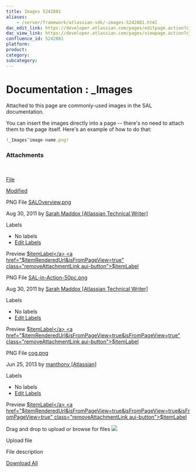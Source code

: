 ```yaml
---
title: Images 5242881
aliases:
    - /server/framework/atlassian-sdk/-images-5242881.html
dac_edit_link: https://developer.atlassian.com/pages/editpage.action?cjm=wozere&pageId=5242881
dac_view_link: https://developer.atlassian.com/pages/viewpage.action?cjm=wozere&pageId=5242881
confluence_id: 5242881
platform:
product:
category:
subcategory:
---
```

# Documentation : \_Images

Attached to this page are commonly-used images in the SAL documentation.

You can insert the images directly into a page -- there's no need to attach them to the page itself. Here's an example of how to do that:

``` javascript
!_Images^image-name.png!
```

### Attachments

 

[File](/display/DOCS/_Images?sortBy=name&sortOrder=ascending)

[Modified](/display/DOCS/_Images?sortBy=date&sortOrder=descending)

PNG File <a href="/download/attachments/5242881/SALOverview.png?api=v2" class="filename" title="Download">SALOverview.png</a>

Aug 30, 2011 by <a href="%20%20%20%20/display/~smaddox%0A" class="fn url confluence-userlink">Sarah Maddox [Atlassian Technical Writer]</a>

Labels

-   No labels
-   <a href="#edit-labels" class="show-labels-editor" title="Edit Labels">Edit Labels</a>

<span class="previewAttachmentLink aui-button">Preview</span> <a href="$itemRenderedUrl&amp;isFromPageView=true" class="editAttachmentLink aui-button">$itemLabel</a> <a href="$itemRenderedUrl&amp;isFromPageView=true" class="removeAttachmentLink aui-button">$itemLabel</a>

PNG File <a href="/download/attachments/5242881/SAL-in-Action-50pc.png?api=v2" class="filename" title="Download">SAL-in-Action-50pc.png</a>

Aug 30, 2011 by <a href="%20%20%20%20/display/~smaddox%0A" class="fn url confluence-userlink">Sarah Maddox [Atlassian Technical Writer]</a>

Labels

-   No labels
-   <a href="#edit-labels" class="show-labels-editor" title="Edit Labels">Edit Labels</a>

<span class="previewAttachmentLink aui-button">Preview</span> <a href="$itemRenderedUrl&amp;isFromPageView=true&amp;isFromPageView=true" class="editAttachmentLink aui-button">$itemLabel</a> <a href="$itemRenderedUrl&amp;isFromPageView=true&amp;isFromPageView=true" class="removeAttachmentLink aui-button">$itemLabel</a>

PNG File <a href="/download/attachments/5242881/cog.png?api=v2" class="filename" title="Download">cog.png</a>

Jun 25, 2013 by <a href="%20%20%20%20/display/~manthony%0A" class="fn url confluence-userlink">manthony [Atlassian]</a>

Labels

-   No labels
-   <a href="#edit-labels" class="show-labels-editor" title="Edit Labels">Edit Labels</a>

<span class="previewAttachmentLink aui-button">Preview</span> <a href="$itemRenderedUrl&amp;isFromPageView=true&amp;isFromPageView=true&amp;isFromPageView=true" class="editAttachmentLink aui-button">$itemLabel</a> <a href="$itemRenderedUrl&amp;isFromPageView=true&amp;isFromPageView=true&amp;isFromPageView=true" class="removeAttachmentLink aui-button">$itemLabel</a>

Drag and drop to upload or <span class="browse-files aui-button aui-button-link">browse for files</span> <img src="/server/framework/atlassian-sdk/images/icons/wait.gif" class="plugin_attachments_dropzone_uploadwaiticon" />

Upload file

File description

<a href="/pages/downloadallattachments.action?pageId=5242881" class="download-all-link" title="Download all the latest versions of attachments on this page as single zip file.">Download All</a>
















































































































































































































































































































